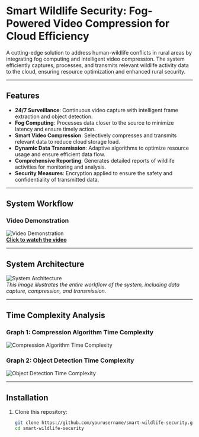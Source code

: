 # Smart Wildlife Security: Fog-Powered Video Compression for Cloud Efficiency

A cutting-edge solution to address human-wildlife conflicts in rural areas by integrating fog computing and intelligent video compression. The system efficiently captures, processes, and transmits relevant wildlife activity data to the cloud, ensuring resource optimization and enhanced rural security.

---

## Features

- **24/7 Surveillance**: Continuous video capture with intelligent frame extraction and object detection.
- **Fog Computing**: Processes data closer to the source to minimize latency and ensure timely action.
- **Smart Video Compression**: Selectively compresses and transmits relevant data to reduce cloud storage load.
- **Dynamic Data Transmission**: Adaptive algorithms to optimize resource usage and ensure efficient data flow.
- **Comprehensive Reporting**: Generates detailed reports of wildlife activities for monitoring and analysis.
- **Security Measures**: Encryption applied to ensure the safety and confidentiality of transmitted data.

---

## System Workflow

### Video Demonstration

![Video Demonstration](path/to/video-placeholder.png)  
**[Click to watch the video](https://github.com/yourusername/smart-wildlife-security/blob/main/assets/video/demo.mp4)**  

---

## System Architecture

![System Architecture](assets/diagrams/architecture.png)  
*This image illustrates the entire workflow of the system, including data capture, compression, and transmission.*

---

## Time Complexity Analysis

### Graph 1: Compression Algorithm Time Complexity
![Compression Algorithm Time Complexity](assets/diagrams/compression-time-complexity.png)

### Graph 2: Object Detection Time Complexity
![Object Detection Time Complexity](assets/diagrams/object-detection-time-complexity.png)

---

## Installation

1. Clone this repository:
   ```bash
   git clone https://github.com/yourusername/smart-wildlife-security.git
   cd smart-wildlife-security
